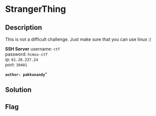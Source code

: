 # StrangerThing
## Description

This is not a difficult challenge. Just make sure that you can use linux :)

**SSH Server**
username: `ctf`  
password: `hcmus-ctf`  
ip: `61.28.237.24`  
port:  `30401`  

**`author: pakkunandy`**"

## Solution

## Flag